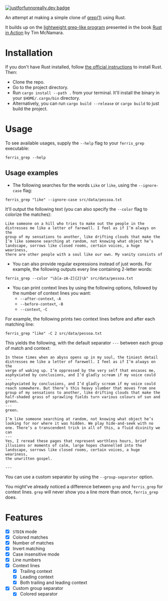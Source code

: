 [![justforfunnoreally.dev badge](https://img.shields.io/badge/justforfunnoreally-dev-9ff)](https://justforfunnoreally.dev)

An attempt at making a simple clone of [grep(1)](https://www.man7.org/linux/man-pages/man1/grep.1.html) using Rust.

It builds up on the [lightweight grep-like program](https://github.com/rust-in-action/code/blob/7d7955e9605ca156f6eb7cb5bc9f124c97927d25/ch2/ch2-with-regex.rs) presented in the book [Rust in Action](https://www.manning.com/books/rust-in-action) by Tim McNamara.

# Installation

If you don't have Rust installed, follow [the official instructions](https://www.rust-lang.org/tools/install) to install Rust. Then:

- Clone the repo.
- Go to the project directory.
- Run `cargo install --path .` from your terminal. It'll install the binary in your `$HOME/.cargo/bin` directory.
- Alternatively, you can run `cargo build --release` or `cargo build` to just build the project.

# Usage

To see available usages, supply the `--help` flag to your `ferris_grep` executable:

```shell
ferris_grep --help
```

## Usage examples

- The following searches for the words `Like` or `like`, using the `--ignore-case` flag:

```shell
ferris_grep "like" --ignore-case src/data/pessoa.txt
```

It'll output the following text (you can also specify the `--color` flag to colorize the matches):

```
Like someone on a hill who tries to make out the people in the
distresses me like a letter of farewell. I feel as if I’m always on the
group of my sensations to another, like drifting clouds that make the
I’m like someone searching at random, not knowing what object he’s
landscape, sorrows like closed rooms, certain voices, a huge weariness,
there are other people with a soul like our own. My vanity consists of
```

- You can also provide regular expressions instead of just words. For example, the following outputs every line containing 2-letter words:

```shell
ferris_grep --color "\b[a-zA-Z]{2}\b" src/data/pessoa.txt
```

- You can print context lines by using the following options, followed by the number of context lines you want:
  - `--after-context`, `-A`
  - `--before-context`, `-B`
  - `--context`, `-C`

For example, the following prints two context lines before and after each matching line:

```shell
ferris_grep "like" -C 2 src/data/pessoa.txt
```

This yields the following, with the default separator `---` between each group of match and context:

```
In these times when an abyss opens up in my soul, the tiniest detail
distresses me like a letter of farewell. I feel as if I’m always on the
verge of waking up. I’m oppressed by the very self that encases me,
asphyxiated by conclusions, and I’d gladly scream if my voice could
---
asphyxiated by conclusions, and I’d gladly scream if my voice could
reach somewhere. But there’s this heavy slumber that moves from one
group of my sensations to another, like drifting clouds that make the
half-shaded grass of sprawling fields turn various colours of sun and
green.
---
green.

I’m like someone searching at random, not knowing what object he’s
looking for nor where it was hidden. We play hide-and-seek with no
one. There’s a transcendent trick in all of this, a fluid divinity we can
---
Yes, I reread these pages that represent worthless hours, brief
illusions or moments of calm, large hopes channelled into the
landscape, sorrows like closed rooms, certain voices, a huge weariness,
the unwritten gospel.

---
```

You can use a custom separator by using the `--group-separator` option.

You might've already noticed a difference between `grep` and `ferris_grep` for context lines. `grep` will never show you a line more than once, `ferris_grep` does.

# Features

- [x] `STDIN` mode
- [x] Colored matches
- [x] Number of matches
- [x] Invert matching
- [x] Case insensitive mode
- [x] Line numbers
- [x] Context lines
  - [x] Trailing context
  - [x] Leading context
  - [x] Both trailing and leading context
- [x] Custom group separator
  - [x] Colored separator
